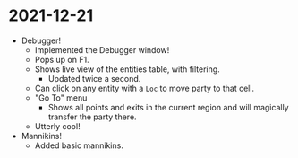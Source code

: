 # 2021-12-21

- Debugger!
	- Implemented the Debugger window!
	- Pops up on F1.
	- Shows live view of the entities table, with filtering.
		- Updated twice a second.
	- Can click on any entity with a `Loc` to move party to that cell.
	- "Go To" menu
		- Shows all points and exits in the current region and will magically transfer the party there.
	- Utterly cool!
- Mannikins!
	- Added basic mannikins.
